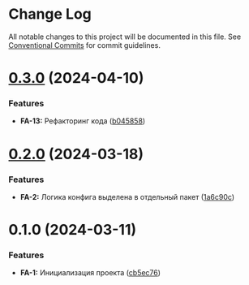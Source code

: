 # Change Log

All notable changes to this project will be documented in this file.
See [Conventional Commits](https://conventionalcommits.org) for commit guidelines.

# [0.3.0](https://gitlab.com/imolater/fe-app/compare/@imolater/fe-app-types@0.2.0...@imolater/fe-app-types@0.3.0) (2024-04-10)


### Features

* **FA-13:** Рефакторинг кода ([b045858](https://gitlab.com/imolater/fe-app/commit/b045858259d56aa280a11ff07dc844f05a7519dd))





# [0.2.0](https://gitlab.com/imolater/fe-app/compare/@imolater/fe-app-types@0.1.0...@imolater/fe-app-types@0.2.0) (2024-03-18)


### Features

* **FA-2:** Логика конфига выделена в отдельный пакет ([1a6c90c](https://gitlab.com/imolater/fe-app/commit/1a6c90cf0923af056371f221b1adec4990d7fcd7))





# 0.1.0 (2024-03-11)


### Features

* **FA-1:** Инициализация проекта ([cb5ec76](https://gitlab.com/imolater/fe-app/commit/cb5ec76f64b51d3660251761209b9cfcc89be0d1))
